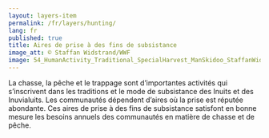 ```yaml
---
layout: layers-item
permalink: /fr/layers/hunting/
lang: fr
published: true
title: Aires de prise à des fins de subsistance
image_att: © Staffan Widstrand/WWF
image: 54_HumanActivity_Traditional_SpecialHarvest_ManSkidoo_StaffanWidstrand.jpg
---
```

La chasse, la pêche et le trappage sont d’importantes activités qui s’inscrivent dans les traditions et le mode de subsistance des Inuits et des Inuvialuits. Les communautés dépendent d’aires où la prise est réputée abondante. Ces aires de prise à des fins de subsistance satisfont en bonne mesure les besoins annuels des communautés en matière de chasse et de pêche.
